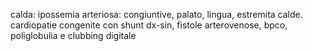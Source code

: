 calda: ipossemia arteriosa: congiuntive, palato, lingua, estremita calde. cardiopatie congenite con shunt dx-sin, fistole arterovenose, bpco, poliglobulia e clubbing digitale